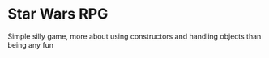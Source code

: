 # Star Wars RPG

Simple silly game, more about using constructors and handling objects than being any fun
